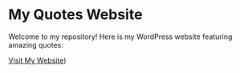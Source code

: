 
# My Quotes Website
Welcome to my repository! Here is my WordPress website featuring amazing quotes:

[Visit My Website](https://dev-quotesdeep.pantheonsite.io/))

